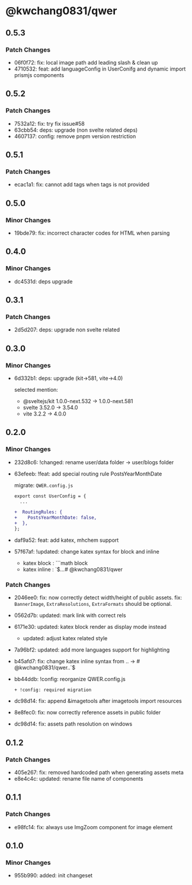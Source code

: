 # @kwchang0831/qwer

## 0.5.3

### Patch Changes

- 06f0f72: fix: local image path add leading slash & clean up
- 4710532: feat: add languageConfig in UserConifg and dynamic import prismjs components

## 0.5.2

### Patch Changes

- 7532a12: fix: try fix issue#58
- 63cbb54: deps: upgrade (non svelte related deps)
- 4607137: config: remove pnpm version restriction

## 0.5.1

### Patch Changes

- ecac1a1: fix: cannot add tags when tags is not provided

## 0.5.0

### Minor Changes

- 19bde79: fix: incorrect character codes for HTML when parsing

## 0.4.0

### Minor Changes

- dc4531d: deps upgrade

## 0.3.1

### Patch Changes

- 2d5d207: deps: upgrade non svelte related

## 0.3.0

### Minor Changes

- 6d332b1: deps: upgrade (kit->581, vite->4.0)

  selected mention:

  - @sveltejs/kit 1.0.0-next.532 -> 1.0.0-next.581
  - svelte 3.52.0 -> 3.54.0
  - vite 3.2.2 -> 4.0.0

## 0.2.0

### Minor Changes

- 232d8c6: !changed: rename user/data folder -> user/blogs folder
- 63efeeb: !feat: add special routing rule PostsYearMonthDate

  migrate: `QWER.config.js`

  ```diff
  export const UserConfig = {
    ...

  +  RoutingRules: {
  +    PostsYearMonthDate: false,
  +  },
  };
  ```

- daf9a52: feat: add katex, mhchem support
- 57f67af: !updated: change katex syntax for block and inline

  - katex block : ```math block
  - katex inline : `$...# @kwchang0831/qwer

### Patch Changes

- 2046ee0: fix: now correctly detect width/height of public assets.
  fix: `BannerImage`, `ExtraResolutions`, `ExtraFormats` should be optional.
- 0562d7b: updated: mark <a> link with correct rels
- 6171e30: updated: katex block render as display mode instead

  - updated: adjust katex related style

- 7a96bf2: updated: add more languages support for highlighting
- b45afd7: fix: change katex inline syntax from $..$ -> # @kwchang0831/qwer..`$
- bb44ddb: !config: reorganize QWER.config.js

      + !config: required migration

- dc98d14: fix: append &imagetools after imagetools import resources
- 8e8fec0: fix: now correctly reference assets in public folder
- dc98d14: fix: assets path resolution on windows

## 0.1.2

### Patch Changes

- 405e267: fix: removed hardcoded path when generating assets meta
- e8e4c4c: updated: rename file name of components

## 0.1.1

### Patch Changes

- e98fc14: fix: always use ImgZoom component for image element

## 0.1.0

### Minor Changes

- 955b990: added: init changeset

